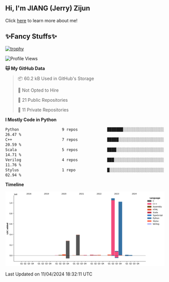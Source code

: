 ## Hi, I'm JIANG (Jerry) Zijun

Click [here](https://jzjerry.github.io/about/) to learn more about me!

## ✨Fancy Stuffs✨
[![trophy](https://github-profile-trophy.vercel.app/?username=jzjerry&theme=onedark)](https://github.com/ryo-ma/github-profile-trophy)
<!--START_SECTION:waka-->
![Profile Views](http://img.shields.io/badge/Profile%20Views-0-blue)

**🐱 My GitHub Data** 

> 📦 60.2 kB Used in GitHub's Storage 
 > 
> 🚫 Not Opted to Hire
 > 
> 📜 21 Public Repositories 
 > 
> 🔑 11 Private Repositories 
 > 
**I Mostly Code in Python** 

```text
Python                   9 repos             ███████░░░░░░░░░░░░░░░░░░   26.47 % 
C++                      7 repos             █████░░░░░░░░░░░░░░░░░░░░   20.59 % 
Scala                    5 repos             ████░░░░░░░░░░░░░░░░░░░░░   14.71 % 
Verilog                  4 repos             ███░░░░░░░░░░░░░░░░░░░░░░   11.76 % 
Stylus                   1 repo              █░░░░░░░░░░░░░░░░░░░░░░░░   02.94 % 
```



**Timeline**

![Lines of Code chart](https://raw.githubusercontent.com/Jzjerry/Jzjerry/main/assets/bar_graph.png)


 Last Updated on 11/04/2024 18:32:11 UTC
<!--END_SECTION:waka-->
